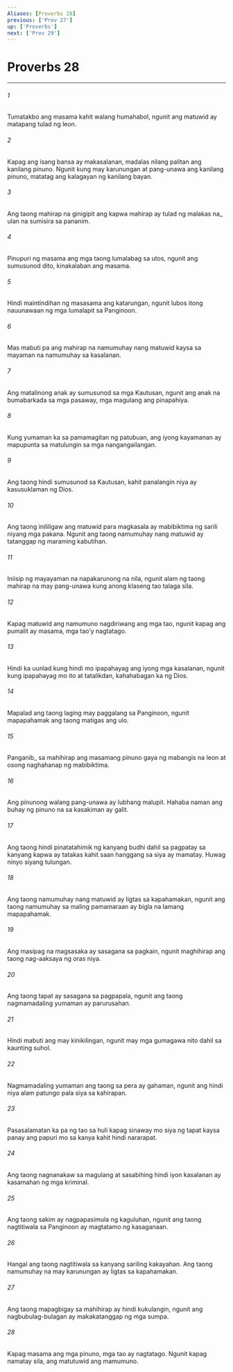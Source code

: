 ```yaml
---
Aliases: [Proverbs 28]
previous: ['Prov 27']
up: ['Proverbs']
next: ['Prov 29']
---
```

# Proverbs 28

***






















###### 1 










Tumatakbo ang masama kahit walang humahabol, ngunit ang matuwid ay matapang tulad ng leon. 





















###### 2 










Kapag ang isang bansa ay makasalanan, madalas nilang palitan ang kanilang pinuno. Ngunit kung may karunungan at pang-unawa ang kanilang pinuno, matatag ang kalagayan ng kanilang bayan. 





















###### 3 










Ang taong mahirap na ginigipit ang kapwa mahirap ay tulad ng malakas na_ ulan na sumisira sa pananim. 





















###### 4 










Pinupuri ng masama ang mga taong lumalabag sa utos, ngunit ang sumusunod dito, kinakalaban ang masama. 





















###### 5 










Hindi maintindihan ng masasama ang katarungan, ngunit lubos itong nauunawaan ng mga lumalapit sa Panginoon. 





















###### 6 










Mas mabuti pa ang mahirap na namumuhay nang matuwid kaysa sa mayaman na namumuhay sa kasalanan. 





















###### 7 










Ang matalinong anak ay sumusunod sa mga Kautusan, ngunit ang anak na bumabarkada sa mga pasaway, mga magulang ang pinapahiya. 





















###### 8 










Kung yumaman ka sa pamamagitan ng patubuan, ang iyong kayamanan ay mapupunta sa matulungin sa mga nangangailangan. 





















###### 9 










Ang taong hindi sumusunod sa Kautusan, kahit panalangin niya ay kasusuklaman ng Dios. 





















###### 10 










Ang taong inililigaw ang matuwid para magkasala ay mabibiktima ng sarili niyang mga pakana. Ngunit ang taong namumuhay nang matuwid ay tatanggap ng maraming kabutihan. 





















###### 11 










Iniisip ng mayayaman na napakarunong na nila, ngunit alam ng taong mahirap na may pang-unawa kung anong klaseng tao talaga sila. 





















###### 12 










Kapag matuwid ang namumuno nagdiriwang ang mga tao, ngunit kapag ang pumalit ay masama, mga taoʼy nagtatago. 





















###### 13 










Hindi ka uunlad kung hindi mo ipapahayag ang iyong mga kasalanan, ngunit kung ipapahayag mo ito at tatalikdan, kahahabagan ka ng Dios. 





















###### 14 










Mapalad ang taong laging may paggalang sa Panginoon, ngunit mapapahamak ang taong matigas ang ulo. 





















###### 15 










Panganib_ sa mahihirap ang masamang pinuno gaya ng mabangis na leon at osong naghahanap ng mabibiktima. 





















###### 16 










Ang pinunong walang pang-unawa ay lubhang malupit. Hahaba naman ang buhay ng pinuno na sa kasakiman ay galit. 





















###### 17 










Ang taong hindi pinatatahimik ng kanyang budhi dahil sa pagpatay sa kanyang kapwa ay tatakas kahit saan hanggang sa siya ay mamatay. Huwag ninyo siyang tulungan. 





















###### 18 










Ang taong namumuhay nang matuwid ay ligtas sa kapahamakan, ngunit ang taong namumuhay sa maling pamamaraan ay bigla na lamang mapapahamak. 





















###### 19 










Ang masipag na magsasaka ay sasagana sa pagkain, ngunit maghihirap ang taong nag-aaksaya ng oras niya. 





















###### 20 










Ang taong tapat ay sasagana sa pagpapala, ngunit ang taong nagmamadaling yumaman ay parurusahan. 





















###### 21 










Hindi mabuti ang may kinikilingan, ngunit may mga gumagawa nito dahil sa kaunting suhol. 





















###### 22 










Nagmamadaling yumaman ang taong sa pera ay gahaman, ngunit ang hindi niya alam patungo pala siya sa kahirapan. 





















###### 23 










Pasasalamatan ka pa ng tao sa huli kapag sinaway mo siya ng tapat kaysa panay ang papuri mo sa kanya kahit hindi nararapat. 





















###### 24 










Ang taong nagnanakaw sa magulang at sasabihing hindi iyon kasalanan ay kasamahan ng mga kriminal. 





















###### 25 










Ang taong sakim ay nagpapasimula ng kaguluhan, ngunit ang taong nagtitiwala sa Panginoon ay magtatamo ng kasaganaan. 





















###### 26 










Hangal ang taong nagtitiwala sa kanyang sariling kakayahan. Ang taong namumuhay na may karunungan ay ligtas sa kapahamakan. 





















###### 27 










Ang taong mapagbigay sa mahihirap ay hindi kukulangin, ngunit ang nagbubulag-bulagan ay makakatanggap ng mga sumpa. 





















###### 28 










Kapag masama ang mga pinuno, mga tao ay nagtatago. Ngunit kapag namatay sila, ang matutuwid ang mamumuno.

